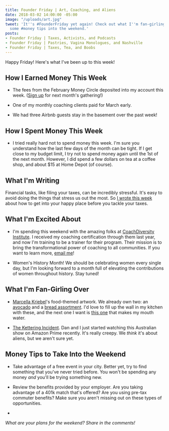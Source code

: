 ```yaml
---
title: Founder Friday | Art, Coaching, and Aliens
date: 2018-03-02 14:00:00 -05:00
image: "/uploads/art.jpg"
tweet: 'It''s #FounderFriday yet again! Check out what I''m fan-girling over and take
  some #money tips into the weekend.'
posts:
- Founder Friday | Taxes, Activists, and Podcasts
- Founder Friday | Pastries, Vagina Monologues, and Nashville
- Founder Friday | Taxes, Tea, and Boobs
---
```


Happy Friday! Here's what I've been up to this week!

## How I Earned Money This Week

* The fees from the February Money Circle deposited into my account this week. ([Sign up](https://www.maggiegermano.com/events/how-taxes-fit-into-your-financial-goals/) for next month's gathering!)

* One of my monthly coaching clients paid for March early.

* We had three Airbnb guests stay in the basement over the past week!

## How I Spent Money This Week

* I tried really hard not to spend money this week. I'm sure you understand how the last few days of the month can be tight. If I get close to my budget limit, I try not to spend money again until the 1st of the next month. However, I did spend a few dollars on tea at a coffee shop, and about $15 at Home Depot (of course).

## What I'm Writing

Financial tasks, like filing your taxes, can be incredibly stressful. It's easy to avoid doing the things that stress us out the most. So [I wrote this week](https://www.maggiegermano.com/blog/how-to-get-to-your-happy-place-before-doing-your-taxes/) about how to get into your happy place before you tackle your taxes.

## What I'm Excited About

* I'm spending this weekend with the amazing folks at [CoachDiversity Institute](http://coachdiversity.com/). I received my coaching certification through them last year, and now I'm training to be a trainer for their program. Their mission is to bring the transformational power of coaching to all communities. If you want to learn more, [email me](mailto:hello@maggiegermano.com)!

* Women's History Month! We should be celebrating women every single day, but I'm looking forward to a month full of elevating the contributions of women throughout history. Stay tuned!

## What I'm Fan-Girling Over

* [Marcella Kriebel](https://marcellakriebel.com/)'s food-themed artwork. We already own two: an [avocado](https://www.etsy.com/listing/525379595/ripe-avocado-watercolor-illustration-art?ref=shop_home_active_38) and a [bread assortment](https://www.etsy.com/listing/220227439/bread-for-all-art-illustration-w-nelson?ref=shop_home_active_85). I'd love to fill up the wall in my kitchen with these, and the next one I want is [this one](https://www.etsy.com/listing/568819811/large-bowl-of-ramen-with-egg-nori-and) that makes my mouth water.

* [The Kettering Incident](http://www.imdb.com/title/tt4228802/). Dan and I just started watching this Australian show on Amazon Prime recently. It's really creepy. We *think* it's about aliens, but we aren't sure yet.

## Money Tips to Take Into the Weekend

* Take advantage of a free event in your city. Better yet, try to find something that you've never tried before. You won't be spending any money *and* you'll be trying something new.

* Review the benefits provided by your employer. Are you taking advantage of a 401k match that's offered? Are you using pre-tax commuter benefits? Make sure you aren't missing out on these types of opportunities.

* 

*What are your plans for the weekend? Share in the comments!*